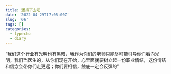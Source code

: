 ```yaml
---
title: 坚持下去吧
date: '2022-04-29T17:05:00Z'
slug: '66'
tags: []
categories:
  - typecho
  - diary
---
```

“我们这个行业有光明也有黑暗，我作为你们的老师只能尽可能引导你们看向光明，我们当医生的，从你们现在开始，心里面就要树立起一份职业情结，这份情结和信念会带你们走更远；你们要相信，触底一定会反弹的”
